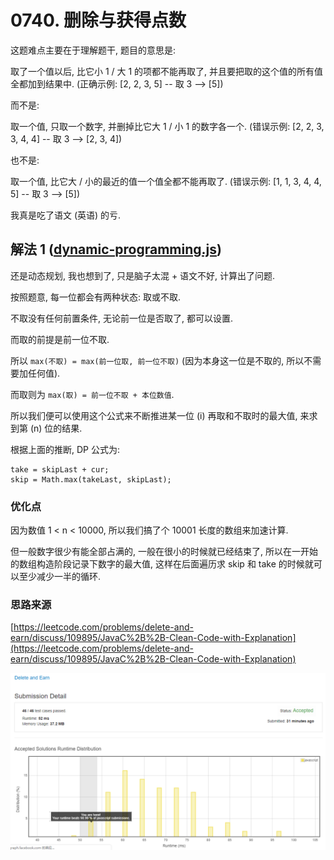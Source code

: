 # 0740. 删除与获得点数

这题难点主要在于理解题干, 题目的意思是:

取了一个值以后, 比它小 1 / 大 1 的项都不能再取了, 并且要把取的这个值的所有值全都加到结果中. (正确示例: [2, 2, 3, 5] -- 取 3 --> [5])

而不是:

取一个值, 只取一个数字, 并删掉比它大 1 / 小 1 的数字各一个. (错误示例: [2, 2, 3, 3, 4, 4] -- 取 3 --> [2, 3, 4])

也不是:

取一个值, 比它大 / 小的最近的值一个值全都不能再取了. (错误示例: [1, 1, 3, 4, 4, 5] -- 取 3 --> [5])

我真是吃了语文 (英语) 的亏.

## 解法 1 ([dynamic-programming.js](./dynamic-programming.js))

还是动态规划, 我也想到了, 只是脑子太混 + 语文不好, 计算出了问题.

按照题意, 每一位都会有两种状态: 取或不取.

不取没有任何前置条件, 无论前一位是否取了, 都可以设置.

而取的前提是前一位不取.

所以 `max(不取) = max(前一位取, 前一位不取)` (因为本身这一位是不取的, 所以不需要加任何值).

而取则为 `max(取) = 前一位不取 + 本位数值`.

所以我们便可以使用这个公式来不断推进某一位 (i) 再取和不取时的最大值, 来求到第 (n) 位的结果.

根据上面的推断, DP 公式为: 

```
take = skipLast + cur;
skip = Math.max(takeLast, skipLast);
```

### 优化点

因为数值 1 < n < 10000, 所以我们搞了个 10001 长度的数组来加速计算.

但一般数字很少有能全部占满的, 一般在很小的时候就已经结束了, 所以在一开始的数组构造阶段记录下数字的最大值, 这样在后面遍历求 skip 和 take 的时候就可以至少减少一半的循环.

### 思路来源

[https://leetcode.com/problems/delete-and-earn/discuss/109895/JavaC%2B%2B-Clean-Code-with-Explanation](https://leetcode.com/problems/delete-and-earn/discuss/109895/JavaC%2B%2B-Clean-Code-with-Explanation)

![成绩](./assets/dynamic-programming.png)
